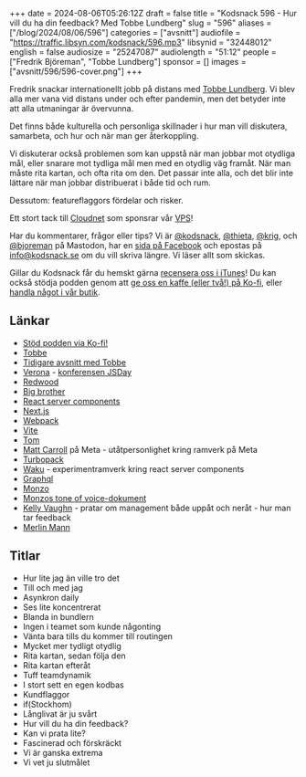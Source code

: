 +++
date = 2024-08-06T05:26:12Z
draft = false
title = "Kodsnack 596 - Hur vill du ha din feedback? Med Tobbe Lundberg"
slug = "596"
aliases = ["/blog/2024/08/06/596"]
categories = ["avsnitt"]
audiofile = "https://traffic.libsyn.com/kodsnack/596.mp3"
libsynid = "32448012"
english = false
audiosize = "25247087"
audiolength = "51:12"
people = ["Fredrik Björeman", "Tobbe Lundberg"]
sponsor = []
images = ["avsnitt/596/596-cover.png"]
+++

Fredrik snackar internationellt jobb på distans med [Tobbe Lundberg](https://tlundberg.com/). Vi blev alla mer vana vid distans under och efter pandemin, men det betyder inte att alla utmaningar är övervunna.

Det finns både kulturella och personliga skillnader i hur man vill diskutera, samarbeta, och hur och när man ger återkoppling.

Vi diskuterar också problemen som kan uppstå när man jobbar mot otydliga mål, eller snarare mot tydliga mål men med en otydlig väg framåt. När man måste rita kartan, och ofta rita om den. Det passar inte alla, och det blir inte lättare när man jobbar distribuerat i både tid och rum.

Dessutom: featureflaggors fördelar och risker.

Ett stort tack till [Cloudnet](https://www.cloudnet.se) som sponsrar vår [VPS](https://en.wikipedia.org/wiki/Virtual_private_server)!

Har du kommentarer, frågor eller tips? Vi är [@kodsnack](https://social.podsnack.se/@kodsnack), [@thieta](https://6510.nu/@thieta), [@krig](https://6510.nu/@krig), och [@bjoreman](https://toot.cafe/@bjoreman) på Mastodon, har en [sida på Facebook](https://www.facebook.com/) och epostas på [info@kodsnack.se](mailto:info@kodsnack.se) om du vill skriva längre. Vi läser allt som skickas.

Gillar du Kodsnack får du hemskt gärna [recensera oss i iTunes](https://itunes.apple.com/se/podcast/kodsnack/id561631498?l=en)! Du kan också stödja podden genom att <a href="https://ko-fi.com/kodsnack" rel="payment">ge oss en kaffe (eller två!) på Ko-fi</a>, eller [handla något i vår butik](https://shop.spreadshirt.se/kodsnack/).

## Länkar
* [Stöd podden via Ko-fi!](https://ko-fi.com/kodsnack)
* [Tobbe](https://tlundberg.com/)
* [Tidigare avsnitt med Tobbe](https://kodsnack.se/people/tobbe-lundberg/)
* [Verona](https://en.wikipedia.org/wiki/Verona) - [konferensen JSDay](https://2024.jsday.it/)
* [Redwood](https://redwoodjs.com/)
* [Big brother](https://en.wikipedia.org/wiki/Big_Brother_%28American_TV_series%29)
* [React server components](https://react.dev/blog/2020/12/21/data-fetching-with-react-server-components)
* [Next.js](https://en.wikipedia.org/wiki/Next.js)
* [Webpack](https://en.wikipedia.org/wiki/Webpack)
* [Vite](https://en.wikipedia.org/wiki/Vite_%28software%29)
* [Tom](https://en.wikipedia.org/wiki/Tom_Preston-Werner)
* [Matt Carroll](https://github.com/mattcarrollcode) på Meta - utåtpersonlighet kring ramverk på Meta
* [Turbopack](https://turbo.build/pack/docs)
* [Waku](https://waku.gg/) - experimentramverk kring react server components
* [Graphql](https://en.wikipedia.org/wiki/GraphQL)
* [Monzo](https://monzo.com/) 
* [Monzos tone of voice-dokument](https://monzo.com/tone-of-voice)
* [Kelly Vaughn](https://www.linkedin.com/in/kellyvaughn/) - pratar om management både uppåt och neråt - hur man tar feedback
* [Merlin Mann](https://en.wikipedia.org/wiki/Merlin_Mann)

## Titlar
* Hur lite jag än ville tro det
* Till och med jag
* Asynkron daily
* Ses lite koncentrerat
* Blanda in bundlern
* Ingen i teamet som kunde någonting
* Vänta bara tills du kommer till routingen
* Mycket mer tydligt otydlig
* Rita kartan, sedan följa den
* Rita kartan efteråt
* Tuff teamdynamik
* I stort sett en egen kodbas
* Kundflaggor
* if(Stockhom)
* Långlivat är ju svårt
* Hur vill du ha din feedback?
* Kan vi prata lite?
* Fascinerad och förskräckt
* Vi är ganska extrema
* Vi vet ju slutmålet